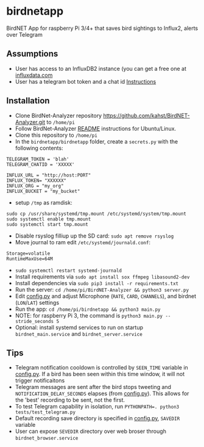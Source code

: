 # birdnetapp
BirdNET App for raspberry Pi 3/4+ that saves bird sightings to Influx2, alerts over Telegram

## Assumptions
 - User has access to an InfluxDB2 instance (you can get a free one at [influxdata.com](https://cloud2.influxdata.com/signup)
 - User has a telegram bot token and a chat id [Instructions](https://nocodeapi.com/telegram-bot-with-nocode-and-get-notifications)

## Installation
 - Clone BirdNet-Analyzer repository https://github.com/kahst/BirdNET-Analyzer.git  to `/home/pi`
 - Follow BirdNet-Analyzer [README](https://github.com/kahst/BirdNET-Analyzer#setup-ubuntu) instructions for Ubuntu/Linux.
 - Clone this repository to `/home/pi`
 - In  the `birdnetapp/birdnetapp` folder, create a `secrets.py` with the following contents: 
 ```
TELEGRAM_TOKEN = 'blah'
TELEGRAM_CHATID = 'XXXXX'

INFLUX_URL = "http://host:PORT"
INFLUX_TOKEN= "XXXXXX"
INFLUX_ORG = "my_org"
INFLUX_BUCKET = "my_bucket"
 ```
 - setup `/tmp` as ramdisk:
```
sudo cp /usr/share/systemd/tmp.mount /etc/systemd/system/tmp.mount
sudo systemctl enable tmp.mount
sudo systemctl start tmp.mount
```
 - Disable rsyslog filliup up the SD card:  `sudo apt remove rsyslog`
 - Move journal to ram edit `/etc/systemd/journald.conf`:
 ```
 Storage=volatile
RuntimeMaxUse=64M
```
 - `sudo systemctl restart systemd-journald`
 - Install requirements via `sudo apt install sox ffmpeg libasound2-dev`
 - Install dependencies via `sudo pip3 install -r requirements.txt`
 - Run the server:  `cd /home/pi/BirdNET-Analyzer && python3 server.py`
 - Edit [config.py](https://github.com/mzakharo/birdnetapp/blob/main/birdnetapp/config.py) and adjust Microphone (`RATE`, `CARD`, `CHANNELS`), and birdnet (`LON`/`LAT`) settings
 - Run the app: `cd /home/pi/birdnetapp && python3 main.py`
 - NOTE: for raspberry Pi 3, the command is `python3 main.py --stride_seconds 5`
 - Optional: install systemd services to run on startup `birdnet_main.service` and `birdnet_server.service`

## Tips
 - Telegram notification cooldown is controlled by `SEEN_TIME` variable in [config.py](https://github.com/mzakharo/birdnetapp/blob/main/birdnetapp/config.py). If a bird has been seen within this time window, it will not trigger notificaitons
 - Telegram messages are sent after the bird stops tweeting and `NOTIFICATION_DELAY_SECONDS` elapses (from [config.py](https://github.com/mzakharo/birdnetapp/blob/main/birdnetapp/config.py)).  This allows for the 'best' recording to be sent, not the first.
 - To test Telegram capability in isolation, run `PYTHONPATH=. python3 tests/test_telegram.py`
 - Default recording save directory is specified in [config.py](https://github.com/mzakharo/birdnetapp/blob/main/birdnetapp/config.py), `SAVEDIR` variable
 - User can expose `SEVEDIR` directory over web broser through `birdnet_browser.service`
